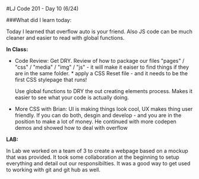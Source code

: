 #LJ Code 201 - Day 10 (6/24)

###What did I learn today:

Today I learned that overflow auto is your friend. Also JS code can be much cleaner and easier to read with global functions.


**In Class:**

- Code Review: Get DRY. Review of how to package our files "pages" / "css" / "media" / "img" / "js" - it will make it eaiser to find things if they are in the same folder. * apply a CSS Reset file - and it needs to be the first CSS stylepage that runs! 

	Use global functions to DRY the out creating elements process. Makes it easier to see what your code is actually doing.

 	
- More CSS with Brian: UI is making things look cool, UX makes thing user friendly. If you can do both, desgin and develop - and you are in the position to make a lot of money. He continued with more codepen demos and showed how to deal with overflow


**LAB:**

In Lab we worked on a team of 3 to create a webpage based on a mockup that was provided. It took some collaboration at the beginning to setup everything and detail out our responsibilties. It was a good way to get used to working with git and git hub as well.







